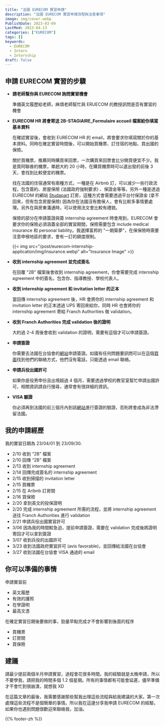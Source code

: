 ```yaml
---
title: "法國 EURECOM 實習申請"
description: "法國 EURECOM 實習申請流程與注意事項"
image: img/cover.webp
PublishDate: 2023-03-09
LastMod: 2023-04-13
categories: ["EURECOM"]
tags: []
keywords:
  - EURECOM
  - Intern
  - Internship
draft: false
---
```


## 申請 EURECOM 實習的步驟

- **請老師幫你與 EURECOM 詢問實習機會**

  準備英文履歷給老師，麻煩老師幫忙與 ERUECOM 的教授訊問是否有實習的機會

- **EURECOM HR 將會寄送 2B-STAGIAIRE_Formulaire accueil 檔案給你填寫基本資料**

  在確認實習後，會收到 EURECOM HR 的 email，將會要求你填寫關於你的基本資料。同時在確定實習時間後，可以開始買機票、訂住宿的地點、買出國的保險。

  關於買機票，推薦同時購買來回票，一次購買來回票會比分開買便宜不少。我是買阿聯酋的機票，單趟大約 20 小時，在購買機票時可以選出發的前後 3 天，會找到比較便宜的機票。

  找在法國的住宿通常有兩種方式，一種是在 Airbnb 訂，可以減少一些行政流程，包含簽約、房屋保險 (法國政府強制要求) 、保證金等等。另外一種是透過 EURECOM 的網站 [Studapart](https://eurecom.studapart.com/en/) 訂房，這種方式會需要透過平台付保證金 (拿不回來，但有包含房屋保險) 因為你在法國沒有擔保人，會有比較多事情要處理。另外在與房東溝通時，可以使用法文會比較有禮貌。

  保險的部分在申請簽證與簽 internship agreement 時會用到，EURECOM 會要求你的保險必須涵蓋全部的實習期間，保險需要包含 include medical insurance 和 personal liability。我選擇富邦的 "一期築夢"，在保保險時需要注意申根地區的要求，會有一訂的額度限制。

  {{< img src="/post/eurecom-internship-application/img/insurance.webp" alt="Insurance Image" >}}

- **收到 internship agreement 並完成簽名**

  在回覆 "2B" 檔案後會收到 internship agreement，你會需要完成 internship agreement 中的簽名，包含你、指導教授、學校代表人。

- **收到 internship agreement 和 invitation letter 的正本**

  當回傳 internship agreement 後，HR 會將你的 internship agreement 和 invitation letter 的正本透過 UPS 寄回來給你，同時 HR 也會將你的 internship agreement 寄給 Franch Authorities 做 validation。

- **收到 Franch Authorities 完成 validation 後的證明**

  大約過 2-4 周後會收到 validation 的證明，需要有這個才可以申請簽證。

- **申請簽證**

  你需要去法國在台協會的[網站](https://france-taipei.org/-%E4%B8%AD%E6%96%87-)申請簽證。如國有任何問題要訊問可以在這個[頁面](https://france-taipei.org/%E7%B0%BD%E8%AD%89%E4%BA%8B%E5%8B%99)找到他們的聯絡方式，他們沒有電話，只能透過 email 聯絡。

- **申請兵役出國許可**

  如果你是役男申份且出境超過 4 個月，需要透過學校的教官室幫忙申請出國許可，相關資訊請自行搜尋，通常會有很詳細的資訊。

- **VISA 驗證**

  你必須再到法國的前三個月內到該[網站](https://administration-etrangers-en-france.interieur.gouv.fr/)進行簽證的驗證，否則將會成為非法滯留法國。

## 我的申請經歷

我的實習日期為 23/04/01 到 23/09/30.

- 2/10 收到 “2B” 檔案
- 2/10 回傳 “2B” 檔案
- 2/13 收到 internship agreement
- 2/14 回傳完成簽名的 internship agreement
- 2/15 收到掃描的 invitation letter
- 2/15 買機票
- 2/15 在 Aribnb 訂房間
- 2/16 買保險
- 2/20 拿到英文的投保證明
- 2/20 完成 internship agreement 所需的流程，並將 internship agreement 送往 Franch Authorities 進行 validation
- 2/21 申請兵役出國實習許可
- 3/06 因為我的時間較急迫，提前申請簽證，需要在 validation 完成後將證明寄回才可以拿到簽證
- 3/07 收到兵役的出國許可
- 3/23 收到法國政府實習許可 (avis favorable)，並回傳給法國在台協會
- 3/27 收到法國在台協會 VISA 通過的 email

## 你可以準備的事情

申請實習前

- 英文履歷
- 有效的護照
- 在學證明
- 最高文憑

在確定實習日期後要做的事，勁量早點完成才不會影響到後面的程序

- 買機票
- 訂房間
- 買保險

## 建議

請最少提前兩個半月申請實習，過程會花很多時間。我的經驗就是太晚申請，所以不要學我，請把我的時間多個 1.2 個星期。所有的事情都有可能會延遲，儘早準備才不會忙到很崩潰，就想我 XD

在這篇文章的最後，我需要感謝那些幫我出理這些流程與給我建議的大家。第一次處理這些流程不是個簡單的事情。所以我在這邊分享我申請 EURECOM 的經驗，如果你也遇到問題很歡迎來聯絡我，加油。

{{% footer-zh %}}
